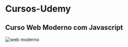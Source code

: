 # Cursos-Udemy

## Curso Web Moderno com Javascript
![web moderno](https://user-images.githubusercontent.com/87909626/170331485-90ccc644-6f39-4da2-b171-2aa42ecb077c.jpg)
